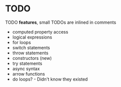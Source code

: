 # TODO

TODO **features**, small TODOs are inlined in comments

 - computed property access
 - logical expressions
 - for loops
 - switch statements
 - throw statements
 - constructors (new)
 - try statements
 - async syntax
 - arrow functions
 - do loops? - Didn't know they existed

